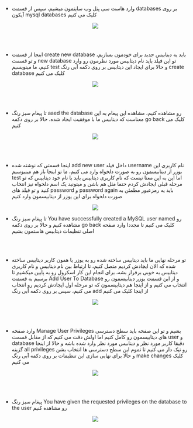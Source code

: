 
- وارد هاست سی پنل وب سایتمون میشیم، سپس از قسمت databases بر روی آیکون mysql databases کلیک می کنیم


<p align="center">
    <a>
        <img src="https://user-images.githubusercontent.com/27927279/228789211-c476a648-1d82-487c-b1ef-d7af583fd8c6.jpg" />
    </a>
</p>


<br>
<br>


- اینجا از قسمت create new database باید یه دیتابیس جدید برای خودمون بسازیم، و تو قسمت new database تو این فیلد باید نام دیتابیس مورد نظرمون رو وارد کنیم، ما مینویسیم test و حالا برای ایجاد این دیتابیس بر روی دکمه آبی رنگ create database کلیک می کنیم



<p align="center">
    <a>
        <img src="https://user-images.githubusercontent.com/27927279/228789283-a77afe2d-b6c2-42a7-84a1-d0c2305479b0.jpg" />
    </a>
</p>


<br>
<br>


- تا پیغام سبز رنگ aaed the database رو مشاهده کنیم، مشاهده این پیغام به این معناست که دیتابیس ما با موفقیت ایجاد شده، حالا بر روی دکمه go back  کلیک می کنیم



<p align="center">
    <a>
        <img src="https://user-images.githubusercontent.com/27927279/228789302-6fc10858-2c58-4e36-99b5-7c3a3b1532ec.jpg" />
    </a>
</p>


<br>
<br>


- اینجا قسمتی که نوشته شده add new user داخل فیلد username نام کاربری این یوزر از دیتابیسمون رو به صورت دلخواه وارد می کنیم، ما تو اینجا باز هم مینیوسیم test اما این به این معنا نیست که نام کاربری دیتابیس باید با نام خود دیتابیس که تو مرحله قبلی ایجادش کردم حتما مثل هم باشن و میتونید یک اسم دلخواه نیز انتخاب کنید و تو فیلد های password و password again باید یه رمزعبور مطمئن به صورت دلخواه برای این یوزر از دیتابیسمون وارد کنیم



<p align="center">
    <a>
        <img src="https://user-images.githubusercontent.com/27927279/228789313-225e3c2e-e9b9-41d9-aa45-5e6e8ac2d151.jpg" />
    </a>
</p>



- تا پیغام سبز رنگ You have successfully created a MySQL user named رو مشاهده کنیم و حالا بر روی دکمه go back کلیک می کنیم تا مجددا وارد صفحه اصلی تنظیمات دیتابیس هاستمون بشیم

<br>
<br>



- تو مرحله نهایی ما باید دیتابیس ساخته شده رو به یوزر یا همون کاربر دیتابیس ساخته شده که الان ایجادش کردیم متصل کنیم، تا ارتباط بین نام دیتابیس و نام کاربری دیتابیس به خوبی برقرار بشه، برای انجام این کار اسکرول رو به پایین میکشیم تا برسیم به قسمت Add User To Database و از این قسمت یوزر دیتابیسمون رو انتخاب می کنیم و از اینجا هم دیتابیسمون که تو مرحله اول ایجادش کردیم رو انتخاب می کنیم، سپس بر روی دکمه آبی رنگ add از اینجا کلیک می کنیم


<p align="center">
    <a>
        <img src="https://user-images.githubusercontent.com/27927279/228789343-f35da7de-4930-4b28-952d-a0d3213870bd.jpg" />
    </a>
</p>


<br>
<br>

- وارد صفحه Manage User Privileges بشیم و تو این صفحه باید سطح دسترسی های دیتابیسمون رو کامل کنیم اما اولش دقت می کنیم که از مقابل قسمت user و database دقیقا کاربر مورد نظر و دیتابیس مورد نظر وارد شده باشه و حالا از اینجا گزینه all privileges رو تیک دار می کنیم تا تموم این سطح دسترسی ها انتخاب بشن و حالا برای نهایی سازی این تنظیمات بر روی دکمه آبی رنگ make changes کلیک می کنیم


<p align="center">
    <a>
        <img src="https://user-images.githubusercontent.com/27927279/228789349-4d4079fc-f550-40ed-8a32-0979ead172ab.jpg" />
    </a>
</p>

<br>
<br>

- پیغام سبز رنگ You have given the requested privileges on the database to the user رو مشاهده کنیم


<p align="center">
    <a>
        <img src="https://user-images.githubusercontent.com/27927279/228792953-408ddf7e-6bf3-4957-a7d1-dad6c40010b5.jpg" />
    </a>
</p>

<br>
<br>

